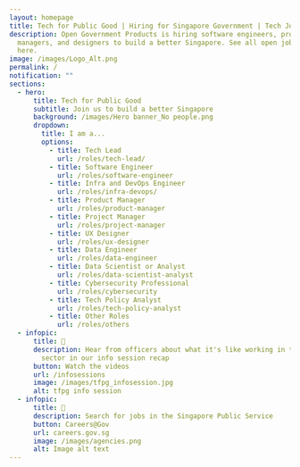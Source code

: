 ```yaml
---
layout: homepage
title: Tech for Public Good | Hiring for Singapore Government | Tech Jobs
description: Open Government Products is hiring software engineers, product
  managers, and designers to build a better Singapore. See all open job roles
  here.
image: /images/Logo_Alt.png
permalink: /
notification: ""
sections:
  - hero:
      title: Tech for Public Good
      subtitle: Join us to build a better Singapore
      background: /images/Hero banner_No people.png
      dropdown:
        title: I am a...
        options:
          - title: Tech Lead
            url: /roles/tech-lead/
          - title: Software Engineer
            url: /roles/software-engineer
          - title: Infra and DevOps Engineer
            url: /roles/infra-devops/
          - title: Product Manager
            url: /roles/product-manager
          - title: Project Manager
            url: /roles/project-manager
          - title: UX Designer
            url: /roles/ux-designer
          - title: Data Engineer
            url: /roles/data-engineer
          - title: Data Scientist or Analyst
            url: /roles/data-scientist-analyst
          - title: Cybersecurity Professional
            url: /roles/cybersecurity
          - title: Tech Policy Analyst
            url: /roles/tech-policy-analyst
          - title: Other Roles
            url: /roles/others
  - infopic:
      title: 💬
      description: Hear from officers about what it's like working in the public
        sector in our info session recap
      button: Watch the videos
      url: /infosessions
      image: /images/tfpg_infosession.jpg
      alt: tfpg info session
  - infopic:
      title: 💼
      description: Search for jobs in the Singapore Public Service
      button: Careers@Gov
      url: careers.gov.sg
      image: /images/agencies.png
      alt: Image alt text
---
```

